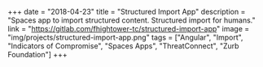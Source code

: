 +++
date = "2018-04-23"
title = "Structured Import App"
description = "Spaces app to import structured content. Structured import for humans."
link = "https://gitlab.com/fhightower-tc/structured-import-app"
image = "img/projects/structured-import-app.png"
tags = ["Angular", "Import", "Indicators of Compromise", "Spaces Apps", "ThreatConnect", "Zurb Foundation"]
+++
